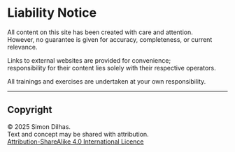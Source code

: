 # Liability Notice

All content on this site has been created with care and attention.  
However, no guarantee is given for accuracy, completeness, or current relevance.

Links to external websites are provided for convenience;  
responsibility for their content lies solely with their respective operators.

All trainings and exercises are undertaken at your own responsibility.

---

## Copyright
© 2025 Simon Dilhas.  
Text and concept may be shared with attribution.  
[Attribution-ShareAlike 4.0 International Licence](https://creativecommons.org/licenses/by-sa/4.0/)
